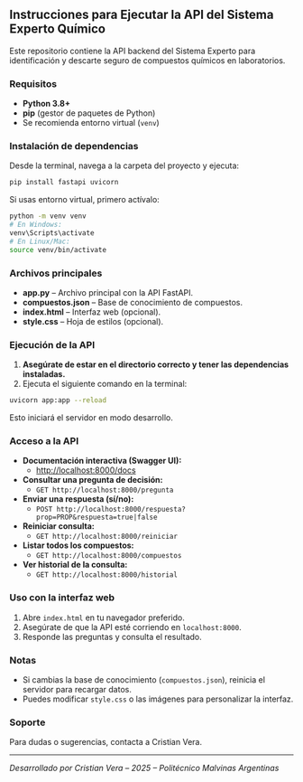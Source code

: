 ## Instrucciones para Ejecutar la API del Sistema Experto Químico

Este repositorio contiene la API backend del Sistema Experto para identificación y descarte seguro de compuestos químicos en laboratorios.

### Requisitos

- **Python 3.8+**
- **pip** (gestor de paquetes de Python)
- Se recomienda entorno virtual (`venv`)

### Instalación de dependencias

Desde la terminal, navega a la carpeta del proyecto y ejecuta:

```bash
pip install fastapi uvicorn
```

Si usas entorno virtual, primero actívalo:

```bash
python -m venv venv
# En Windows:
venv\Scripts\activate
# En Linux/Mac:
source venv/bin/activate
```

### Archivos principales

- **app.py** – Archivo principal con la API FastAPI.
- **compuestos.json** – Base de conocimiento de compuestos.
- **index.html** – Interfaz web (opcional).
- **style.css** – Hoja de estilos (opcional).

### Ejecución de la API

1. **Asegúrate de estar en el directorio correcto y tener las dependencias instaladas.**
2. Ejecuta el siguiente comando en la terminal:

```bash
uvicorn app:app --reload
```

Esto iniciará el servidor en modo desarrollo.

### Acceso a la API

- **Documentación interactiva (Swagger UI):**
  - [http://localhost:8000/docs](http://localhost:8000/docs)
- **Consultar una pregunta de decisión:**
  - `GET http://localhost:8000/pregunta`
- **Enviar una respuesta (sí/no):**
  - `POST http://localhost:8000/respuesta?prop=PROP&respuesta=true|false`
- **Reiniciar consulta:**
  - `GET http://localhost:8000/reiniciar`
- **Listar todos los compuestos:**
  - `GET http://localhost:8000/compuestos`
- **Ver historial de la consulta:**
  - `GET http://localhost:8000/historial`

### Uso con la interfaz web

1. Abre `index.html` en tu navegador preferido.
2. Asegúrate de que la API esté corriendo en `localhost:8000`.
3. Responde las preguntas y consulta el resultado.

### Notas

- Si cambias la base de conocimiento (`compuestos.json`), reinicia el servidor para recargar datos.
- Puedes modificar `style.css` o las imágenes para personalizar la interfaz.

### Soporte

Para dudas o sugerencias, contacta a Cristian Vera.

---

*Desarrollado por Cristian Vera – 2025 – Politécnico Malvinas Argentinas*